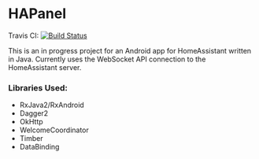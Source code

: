 # HAPanel
Travis CI: [![Build Status](https://travis-ci.org/BSunk/HAPanel.svg?branch=master)](https://travis-ci.org/BSunk/HAPanel)


This is an in progress project for an Android app for HomeAssistant written in Java.
Currently uses the WebSocket API connection to the HomeAssistant server. 

### Libraries Used:
- RxJava2/RxAndroid
- Dagger2
- OkHttp
- WelcomeCoordinator
- Timber
- DataBinding
